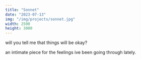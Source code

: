 ```yaml
---
title: "Sonnet"
date: "2023-07-13"
img: "/img/projects/sonnet.jpg"
width: 2500
height: 3000
---
```


will you tell me that things will be okay?

an intimate piece for the feelings ive been going through lately.
